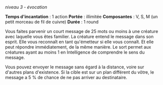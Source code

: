 *niveau 3 - évocation*

**Temps d'incantation** : 1 action
**Portée** : illimitée
**Composantes** : V, S, M (un petit morceau de fil de cuivre)
**Durée** : 1 round

Vous faites parvenir un court message de 25 mots ou moins à une créature avec laquelle vous êtes familier. La créature entend le message dans son esprit. Elle vous reconnaît en tant qu'émetteur si elle vous connaît. Et elle peut répondre immédiatement, de la même manière. Le sort permet aux créatures ayant au moins 1 en Intelligence de comprendre le sens du message.

Vous pouvez envoyer le message sans égard à la distance, voire sur d'autres plans d'existence. Si la cible est sur un plan différent du vôtre, le message a 5 % de chance de ne pas arriver au destinataire.